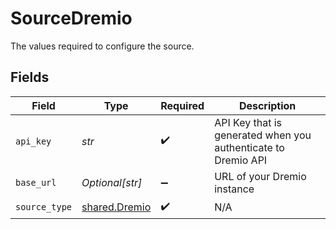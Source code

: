 # SourceDremio

The values required to configure the source.


## Fields

| Field                                                         | Type                                                          | Required                                                      | Description                                                   |
| ------------------------------------------------------------- | ------------------------------------------------------------- | ------------------------------------------------------------- | ------------------------------------------------------------- |
| `api_key`                                                     | *str*                                                         | :heavy_check_mark:                                            | API Key that is generated when you authenticate to Dremio API |
| `base_url`                                                    | *Optional[str]*                                               | :heavy_minus_sign:                                            | URL of your Dremio instance                                   |
| `source_type`                                                 | [shared.Dremio](../../models/shared/dremio.md)                | :heavy_check_mark:                                            | N/A                                                           |